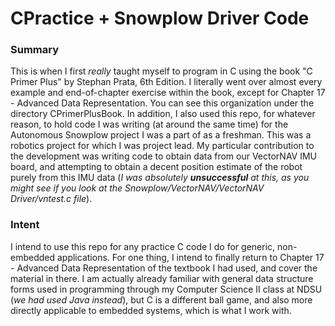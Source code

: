 # CPractice + Snowplow Driver Code  
### Summary
This is when I first *really* taught myself to program in C using the book "C Primer Plus" by Stephan Prata, 6th Edition. I literally went over almost every example and end-of-chapter exercise within the book, except for Chapter 17 - Advanced Data Representation. You can see this organization under the directory CPrimerPlusBook. In addition, I also used this repo, for whatever reason, to hold code I was writing (at around the same time) for the Autonomous Snowplow project I was a part of as a freshman. This was a robotics project for which I was project lead. My particular contribution to the development was writing code to obtain data from our VectorNAV IMU board, and attempting to obtain a decent position estimate of the robot purely from this IMU data (*I was absolutely **unsuccessful** at this, as you might see if you look at the Snowplow/VectorNAV/VectorNAV Driver/vntest.c file*).

### Intent
I intend to use this repo for any practice C code I do for generic, non-embedded applications. For one thing, I intend to finally return to Chapter 17 - Advanced Data Representation of the textbook I had used, and cover the material in there. I am actually already familiar with general data structure forms used in programming through my Computer Science II class at NDSU (*we had used Java instead*), but C is a different ball game, and also more directly applicable to embedded systems, which is what I work with.
